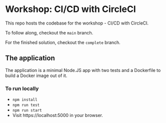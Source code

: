 # Workshop: CI/CD with CircleCI

This repo hosts the codebase for the workshop - CI/CD with CircleCI.

To follow along, checkout the `main` branch.

For the finished solution, checkout the `complete` branch.

## The application

The application is a minimal Node.JS app with two tests and a Dockerfile to build a Docker image out of it.

### To run locally

- `npm install`
- `npm run test`
- `npm run start` 
- Visit https://localhost:5000 in your browser.
